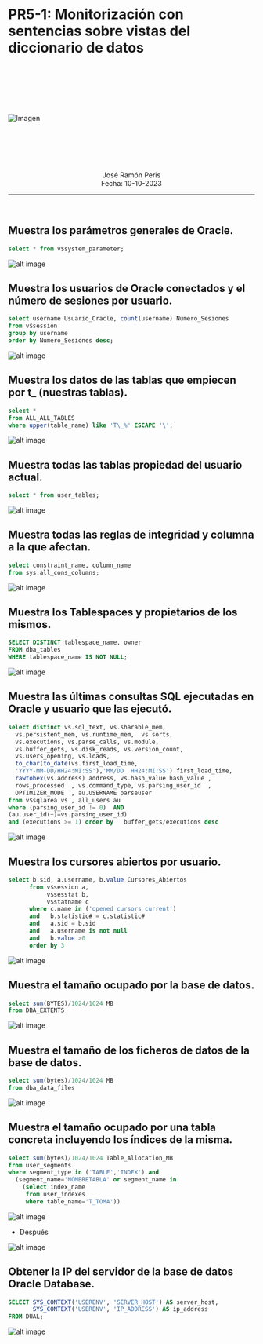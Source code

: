 # PR5-1: Monitorización con sentencias sobre vistas del diccionario de datos

<br>
<br>
<br>
<br>
<br>

![Imagen](./Capturas/Oracle_Logo.jpg)

<br>
<br>
<br>
<br>
<br>

<center>José Ramón Peris</center>
<center>Fecha: 10-10-2023</center>

---

<br>

## Muestra los parámetros generales de Oracle.
```sql
select * from v$system_parameter;
```

![alt image](./Capturas/1.png)

## Muestra los usuarios de Oracle conectados y el número de sesiones por usuario.

```sql
select username Usuario_Oracle, count(username) Numero_Sesiones
from v$session
group by username
order by Numero_Sesiones desc;
```

![alt image](./Capturas/2.png)

## Muestra los datos de las tablas que empiecen por t_ (nuestras tablas).

```sql
select * 
from ALL_ALL_TABLES 
where upper(table_name) like 'T\_%' ESCAPE '\';
```

![alt image](./Capturas/3.png)

## Muestra todas las tablas propiedad del usuario actual.

```sql
select * from user_tables;
```

![alt image](./Capturas/4.png)

## Muestra todas las reglas de integridad y columna a la que afectan.

```sql
select constraint_name, column_name 
from sys.all_cons_columns;
```

![alt image](./Capturas/5.png)

## Muestra los Tablespaces y propietarios de los mismos.

```sql
SELECT DISTINCT tablespace_name, owner
FROM dba_tables
WHERE tablespace_name IS NOT NULL;
```

![alt image](./Capturas/7.png)

## Muestra las últimas consultas SQL ejecutadas en Oracle y usuario que las ejecutó.

```sql
select distinct vs.sql_text, vs.sharable_mem, 
  vs.persistent_mem, vs.runtime_mem,  vs.sorts,
  vs.executions, vs.parse_calls, vs.module,  
  vs.buffer_gets, vs.disk_reads, vs.version_count, 
  vs.users_opening, vs.loads,  
  to_char(to_date(vs.first_load_time,
  'YYYY-MM-DD/HH24:MI:SS'),'MM/DD  HH24:MI:SS') first_load_time,  
  rawtohex(vs.address) address, vs.hash_value hash_value , 
  rows_processed  , vs.command_type, vs.parsing_user_id  , 
  OPTIMIZER_MODE  , au.USERNAME parseuser  
from v$sqlarea vs , all_users au   
where (parsing_user_id != 0)  AND 
(au.user_id(+)=vs.parsing_user_id)  
and (executions >= 1) order by   buffer_gets/executions desc 
```

![alt image](./Capturas/8.png)

## Muestra los cursores abiertos por usuario.

```sql
select b.sid, a.username, b.value Cursores_Abiertos
      from v$session a,
           v$sesstat b,
           v$statname c
      where c.name in ('opened cursors current')
      and   b.statistic# = c.statistic#
      and   a.sid = b.sid 
      and   a.username is not null
      and   b.value >0
      order by 3
```

![alt image](./Capturas/9.png)


## Muestra el tamaño ocupado por la base de datos.

```sql
select sum(BYTES)/1024/1024 MB 
from DBA_EXTENTS  
```

![alt image](./Capturas/10.png)

## Muestra el tamaño de los ficheros de datos de la base de datos.

```sql
select sum(bytes)/1024/1024 MB 
from dba_data_files
```

![alt image](./Capturas/11.png)

## Muestra el tamaño ocupado por una tabla concreta incluyendo los índices de la misma.

```sql
select sum(bytes)/1024/1024 Table_Allocation_MB 
from user_segments
where segment_type in ('TABLE','INDEX') and
  (segment_name='NOMBRETABLA' or segment_name in
    (select index_name 
     from user_indexes 
     where table_name='T_TOMA'))
```

![alt image](./Capturas/12.png)

- Después

![alt image]()

## Obtener la IP del servidor de la base de datos Oracle Database.

```sql
SELECT SYS_CONTEXT('USERENV', 'SERVER_HOST') AS server_host,
       SYS_CONTEXT('USERENV', 'IP_ADDRESS') AS ip_address
FROM DUAL;
```

![alt image](./Capturas/13.png)

